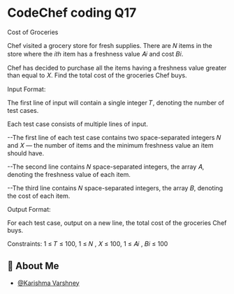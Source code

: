 
# CodeChef coding Q17

Cost of Groceries

Chef visited a grocery store for fresh supplies. There are 
𝑁 items in the store where the 
𝑖𝑡ℎ
 item has a freshness value 
𝐴𝑖
and cost 
𝐵𝑖.

Chef has decided to purchase all the items having a freshness value greater than equal to 
𝑋. Find the total cost of the groceries Chef buys.

Input Format:

The first line of input will contain a single integer 
𝑇, denoting the number of test cases.

Each test case consists of multiple lines of input.

--The first line of each test case contains two space-separated integers 
𝑁 and 
𝑋 — the number of items and the minimum freshness value an item should have.

--The second line contains 
𝑁 space-separated integers, the array 
𝐴, denoting the freshness value of each item.

--The third line contains 
𝑁 space-separated integers, the array 
𝐵, denoting the cost of each item.

Output Format:

For each test case, output on a new line, the total cost of the groceries Chef buys.

Constraints:
1
≤
𝑇
≤
100,
1
≤
𝑁
,
𝑋
≤
100,
1
≤
𝐴𝑖
,
𝐵𝑖
≤
100



## 🚀 About Me

- [@Karishma Varshney](https://github.com/Karishma-Varshney)
